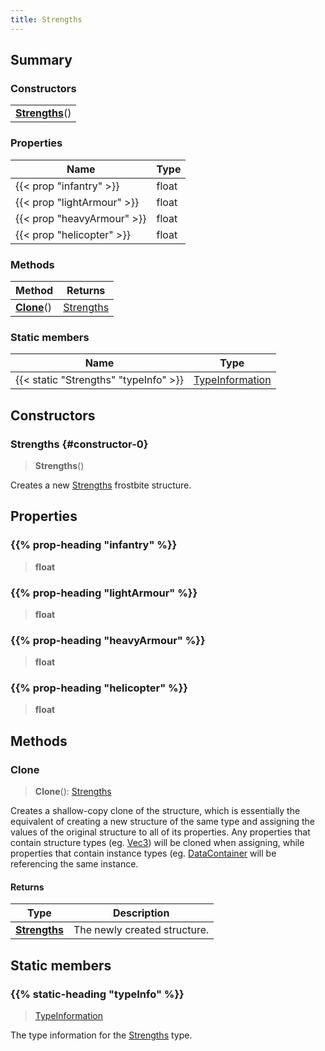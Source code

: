 ```yaml
---
title: Strengths
---
```



## Summary
### Constructors
| |
| ----------- |
| **[Strengths](#constructor-0)**() |

### Properties
| Name | Type |
| ---- | ---- |
| {{< prop "infantry" >}} | float |
| {{< prop "lightArmour" >}} | float |
| {{< prop "heavyArmour" >}} | float |
| {{< prop "helicopter" >}} | float |

### Methods
| Method | Returns |
| ------ | ---- |
| **[Clone](#clone)**() | [Strengths](/vext/ref/fb/strengths) |

### Static members
| Name | Type |
| ---- | ---- |
| {{< static "Strengths" "typeInfo" >}} | [TypeInformation](/vext/ref/shared/class/typeinformation) |

## Constructors
### Strengths {#constructor-0}
> **Strengths**()

Creates a new [Strengths](/vext/ref/fb/strengths) frostbite structure.

## Properties
### {{% prop-heading "infantry" %}}
> **float**

### {{% prop-heading "lightArmour" %}}
> **float**

### {{% prop-heading "heavyArmour" %}}
> **float**

### {{% prop-heading "helicopter" %}}
> **float**

## Methods
### Clone
> **Clone**(): [Strengths](/vext/ref/fb/strengths)

Creates a shallow-copy clone of the structure, which is essentially the equivalent of creating a new structure of the same type and assigning the values of the original structure to all of its properties. Any properties that contain structure types (eg. [Vec3](/vext/ref/shared/class/vec3)) will be cloned when assigning, while properties that contain instance types (eg. [DataContainer](/vext/ref/shared/class/datacontainer) will be referencing the same instance.

#### Returns
| Type | Description |
| ---- | ----------- |
| **[Strengths](/vext/ref/fb/strengths)** | The newly created structure. |

## Static members
### {{% static-heading "typeInfo" %}}
> [TypeInformation](/vext/ref/shared/class/typeinformation)

The type information for the [Strengths](/vext/ref/fb/strengths) type.


